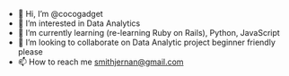 - 👋 Hi, I’m @cocogadget
- 👀 I’m interested in Data Analytics
- 🌱 I’m currently learning (re-learning Ruby on Rails), Python, JavaScript
- 💞️ I’m looking to collaborate on Data Analytic project beginner friendly please
- 📫 How to reach me smithjernan@gmail.com

<!---
cocogadget/cocogadget is a ✨ special ✨ repository because its `README.md` (this file) appears on your GitHub profile.
You can click the Preview link to take a look at your changes.
--->

